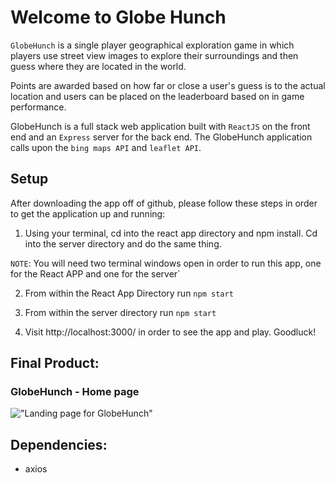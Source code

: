 # Welcome to Globe Hunch

`GlobeHunch` is a single player geographical exploration game in which players use street view images to explore their surroundings and then guess where they are located in the world. 

Points are awarded based on how far or close a user's guess is to the actual location and users can be placed on the leaderboard based on in game performance.

GlobeHunch is a full stack web application built with `ReactJS` on the front end and an `Express` server for the back end. The GlobeHunch application calls upon the `bing maps API` and `leaflet API`.

## Setup
After downloading the app off of github, please follow these steps in order to get the application up and running: 

1. Using your terminal, cd into the react app directory and npm install. Cd into the server directory and do the same thing.

`NOTE`: You will need two terminal windows open in order to run this app, one for the React APP and one for the server`

2. From within the React App Directory run `npm start`

3. From within the server directory run `npm start`

4. Visit http://localhost:3000/ in order to see the app and play. Goodluck!

## Final Product:

### GlobeHunch - Home page

!["Landing page for GlobeHunch"](https://github.com/jordangm94/geo-game/blob/master/docs/globehunch-home.png?raw=true)


## Dependencies: 
* axios
